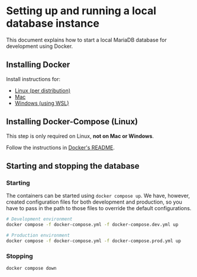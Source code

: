 # Setting up and running a local database instance

This document explains how to start a local MariaDB database for development using Docker.

## Installing Docker

Install instructions for:

- [Linux (per distribution)](https://docs.docker.com/engine/install/#server)
- [Mac](https://docs.docker.com/desktop/mac/install/)
- [Windows (using WSL)](https://docs.docker.com/desktop/windows/install/)

## Installing Docker-Compose (Linux)

This step is only required on Linux, **not on Mac or Windows**.

Follow the instructions in [Docker's README](https://github.com/docker/compose#linux).

## Starting and stopping the database

### Starting

The containers can be started using `docker compose up`. We have, however, created configuration files for both development and production, so you have to pass in the path to those files to override the default configurations.

```sh
# Development environment
docker compose -f docker-compose.yml -f docker-compose.dev.yml up

# Production environment
docker compose -f docker-compose.yml -f docker-compose.prod.yml up
```

### Stopping

```sh
docker compose down
```

